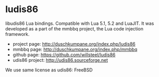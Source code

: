 ludis86
=======

libudis86 Lua bindings. Compatible with Lua 5.1, 5.2 and LuaJIT. It was developed as a part of the mmbbq project, the Lua code injection framework.

 * project page:   http://duschkumpane.org/index.php/ludis86
 * mmbbq page:     http://duschkumpane.org/index.php/mmbbq
 * github page:    https://github.com/willsteel/ludis86
 * udis86 project: http://udis86.sourceforge.net

We use same license as udis86: FreeBSD
